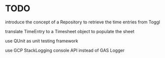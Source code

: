 # TODO

introduce the concept of a Repository to retrieve the time entries from Toggl

translate TimeEntry to a Timesheet object to populate the sheet

use QUnit as unit testing framework

use GCP StackLogging console API instead of GAS Logger
